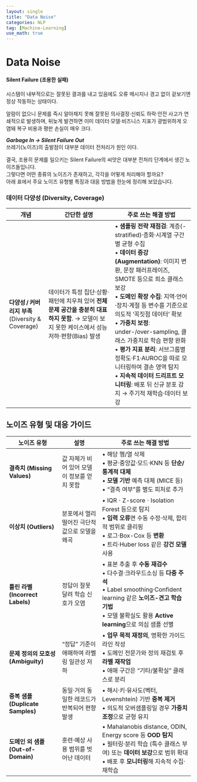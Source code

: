 ```yaml
---
layout: single
title: "Data Noise"
categories: NLP
tag: [Machine-Learning]
use_math: true
---
```


# Data Noise

#### Silent Failure (조용한 실패)
시스템이 내부적으로는 잘못된 결과를 내고 있음에도 오류 메시지나 경고 없이 겉보기엔 정상 작동하는 상태이다.

알람이 없으니 문제를 즉시 알아채지 못해 잘못된 의사결정·신뢰도 하락·안전 사고가 연쇄적으로 발생하며, 뒤늦게 발견하면 이미 데이터·모델·비즈니스 지표가 광범위하게 오염돼 복구 비용과 평판 손실이 매우 크다.

***Garbage In → Silent Failure Out***<br>
쓰레기(노이즈)의 출발점이 대부분 데이터 전처리가 원인 이다.

결국, 조용히 문제를 일으키는 Silent Failure의 씨앗은 대부분 전처리 단계에서 생긴 노이즈들입니다.<br>
그렇다면 어떤 종류의 노이즈가 존재하고, 각각을 어떻게 처리해야 할까요?<br>
아래 표에서 주요 노이즈 유형별 특징과 대응 방법을 한눈에 정리해 보았습니다.

### 데이터 다양성 (Diversity, Coverage)
| 개념 | 간단한 설명 | 주로 쓰는 해결 방법 |
|------|-------------|--------------------|
| **다양성 / 커버리지 부족**<br>(Diversity & Coverage) | 데이터가 특정 집단·상황·패턴에 치우쳐 있어 **전체 문제 공간을 충분히 대표하지 못함**. → 모델이 보지 못한 케이스에서 성능 저하·편향(Bias) 발생 | • **샘플링 전략 재점검**: 계층(-stratified)·층화·시계열 구간별 균형 수집<br>• **데이터 증강(Augmentation)**: 이미지 변환, 문장 패러프레이즈, SMOTE 등으로 희소 클래스 보강<br>• **도메인 확장 수집**: 지역·언어·장치·계절 등 변수를 기준으로 의도적 ‘꼭짓점 데이터’ 확보<br>• **가중치 보정**: under-/over-sampling, 클래스 가중치로 학습 편향 완화<br>• **평가 지표 분리**: 서브그룹별 정확도·F1·AUROC을 따로 모니터링하여 결손 영역 탐지<br>• **지속적 데이터 드리프트 모니터링**: 배포 뒤 신규 분포 감지 → 주기적 재학습·데이터 보강 |


## 노이즈 유형 및 대응 가이드
| 노이즈 유형 | 설명 | 주로 쓰는 해결 방법 |
|-------------|------------|--------------------|
| **결측치 (Missing Values)** | 값 자체가 비어 있어 모델이 정보를 얻지 못함 | • 해당 행/열 삭제<br>• 평균·중앙값·모드·KNN 등 **단순/통계적 대체**<br>• **모델 기반** 예측 대체 (MICE 등)<br>• “결측 여부”를 별도 피처로 추가 |
| **이상치 (Outliers)** | 분포에서 멀리 떨어진 극단적 값으로 모델을 왜곡 | • IQRㆍZ-scoreㆍIsolation Forest 등으로 탐지<br>• **입력 오류**면 수동 수정·삭제, 합리적 범위로 클리핑<br>• 로그·Box-Cox 등 **변환**<br>• 트리·Huber loss 같은 **강건 모델** 사용 |
| **틀린 라벨 (Incorrect Labels)** | 정답이 잘못 달려 학습 신호가 오염 | • 표본 추출 후 **수동 재검수**<br>• 다수결·크라우드소싱 등 **다중 주석**<br>• Label smoothing·Confident learning 같은 **노이즈-견고 학습 기법**<br>• 모델 불확실도 활용 **Active learning**으로 의심 샘플 선별 |
| **문제 정의의 모호성 (Ambiguity)** | “정답” 기준이 애매하여 라벨링 일관성 저하 | • **업무 목적 재정의**, 명확한 가이드라인 작성<br>• 도메인 전문가와 정의 재검토 후 **라벨 재작업**<br>• 애매 구간은 “기타/불확실” 클래스로 분리 |
| **중복 샘플 (Duplicate Samples)** | 동일·거의 동일한 레코드가 반복되어 편향 발생 | • 해시·키·유사도(벡터, Levenshtein) 기반 **중복 제거**<br>• 의도적 오버샘플링일 경우 **가중치 조정**으로 균형 유지 |
| **도메인 외 샘플 (Out-of-Domain)** | 훈련·예상 사용 범위를 벗어난 데이터 | • Mahalanobis distance, ODIN, Energy score 등 **OOD 탐지**<br>• 필터링·분리 학습 (특수 클래스 부여) 또는 **데이터 보강**으로 범위 확대<br>• 배포 후 **모니터링**해 지속적 수집·재학습 |



